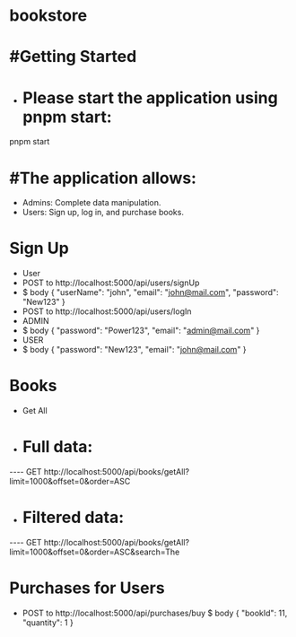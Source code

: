 # bookstore

# #Getting Started
- # Please start the application using pnpm start:
pnpm start

# #The application allows:

- Admins: Complete data manipulation.
- Users: Sign up, log in, and purchase books.

# Sign Up
- User
- POST to http://localhost:5000/api/users/signUp
- $ body {
        "userName": "john",
        "email": "john@mail.com",
        "password": "New123"
    }
- POST to http://localhost:5000/api/users/logIn
- ADMIN
- $ body
    {
        "password": "Power123",
        "email": "admin@mail.com"
    }
- USER
- $ body
     {
        "password": "New123",
        "email": "john@mail.com"
    }

# Books
- Get All
-  # Full data:
----      GET http://localhost:5000/api/books/getAll?limit=1000&offset=0&order=ASC
- # Filtered data:
----     GET http://localhost:5000/api/books/getAll?limit=1000&offset=0&order=ASC&search=The

# Purchases for Users
- POST to http://localhost:5000/api/purchases/buy
  $ body
    {
    "bookId": 11,
    "quantity": 1
    }



